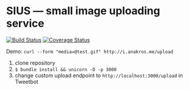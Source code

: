 SIUS — small image uploading service
============

[![Build Status](https://travis-ci.org/Anakros/i.png)](https://travis-ci.org/Anakros/i) [![Coverage Status](https://coveralls.io/repos/Anakros/i/badge.png?branch=master)](https://coveralls.io/r/Anakros/i?branch=master)

Demo: ```curl --form "media=@test.gif" http://i.anakros.me/upload```

1. clone repository
2. ```$ bundle install && unicorn -D -p 3000```
3. change custom upload endpoint to ```http://localhost:3000/upload``` in Tweetbot
